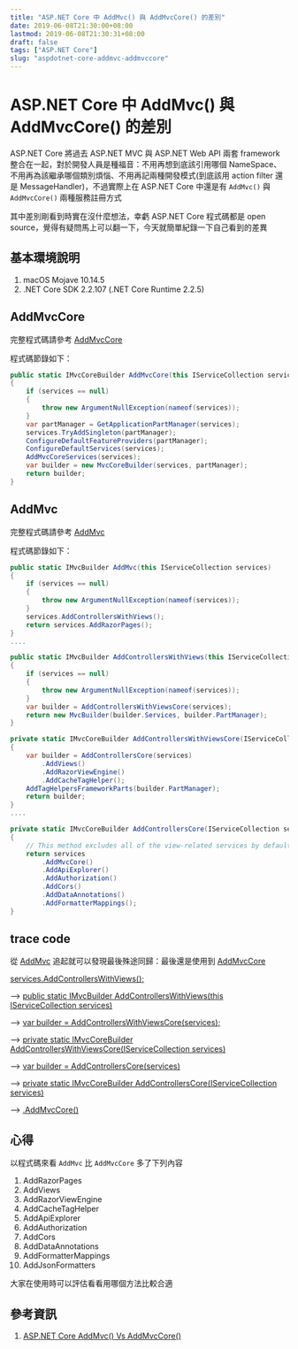 ```yaml
---
title: "ASP.NET Core 中 AddMvc() 與 AddMvcCore() 的差別"
date: 2019-06-08T21:30:00+08:00
lastmod: 2019-06-08T21:30:31+08:00
draft: false
tags: ["ASP.NET Core"]
slug: "aspdotnet-core-addmvc-addmvccore"
---
```


# ASP.NET Core 中 AddMvc() 與 AddMvcCore() 的差別

ASP.NET Core 將過去 ASP.NET MVC 與 ASP.NET Web API 兩套 framework 整合在一起，對於開發人員是種福音：不用再想到底該引用哪個 NameSpace、不用再為該繼承哪個類別煩惱、不用再記兩種開發模式(到底該用 action filter 還是 MessageHandler)，不過實際上在 ASP.NET Core 中還是有 `AddMvc()` 與 `AddMvcCore()` 兩種服務註冊方式

其中差別剛看到時實在沒什麼想法，幸虧 ASP.NET Core 程式碼都是 open source，覺得有疑問馬上可以翻一下，今天就簡單紀錄一下自己看到的差異

## 基本環境說明

1. macOS Mojave 10.14.5
2. .NET Core SDK 2.2.107 (.NET Core Runtime 2.2.5)

## AddMvcCore

完整程式碼請參考 [AddMvcCore](https://github.com/aspnet/AspNetCore/blob/258d34e3828a1870a16d13cd3c62d1b7a65acc4a/src/Mvc/Mvc.Core/src/DependencyInjection/MvcCoreServiceCollectionExtensions.cs#L47)

程式碼節錄如下：

```cs
public static IMvcCoreBuilder AddMvcCore(this IServiceCollection services)
{
    if (services == null)
    {
        throw new ArgumentNullException(nameof(services));
    }
    var partManager = GetApplicationPartManager(services);
    services.TryAddSingleton(partManager);
    ConfigureDefaultFeatureProviders(partManager);
    ConfigureDefaultServices(services);
    AddMvcCoreServices(services);
    var builder = new MvcCoreBuilder(services, partManager);
    return builder;
}
```

## AddMvc

完整程式碼請參考 [AddMvc](https://github.com/aspnet/AspNetCore/blob/0303c9e90b5b48b309a78c2ec9911db1812e6bf3/src/Mvc/Mvc/src/MvcServiceCollectionExtensions.cs#L27)

程式碼節錄如下：

```cs
public static IMvcBuilder AddMvc(this IServiceCollection services)
{
    if (services == null)
    {
        throw new ArgumentNullException(nameof(services));
    }
    services.AddControllersWithViews();
    return services.AddRazorPages();
}
....

public static IMvcBuilder AddControllersWithViews(this IServiceCollection services)
{
    if (services == null)
    {
        throw new ArgumentNullException(nameof(services));
    }
    var builder = AddControllersWithViewsCore(services);
    return new MvcBuilder(builder.Services, builder.PartManager);
}

private static IMvcCoreBuilder AddControllersWithViewsCore(IServiceCollection services)
{
    var builder = AddControllersCore(services)
        .AddViews()
        .AddRazorViewEngine()
        .AddCacheTagHelper();
    AddTagHelpersFrameworkParts(builder.PartManager);
    return builder;
}
....

private static IMvcCoreBuilder AddControllersCore(IServiceCollection services)
{
    // This method excludes all of the view-related services by default.
    return services
        .AddMvcCore()
        .AddApiExplorer()
        .AddAuthorization()
        .AddCors()
        .AddDataAnnotations()
        .AddFormatterMappings();
}
```

## trace code

從 [AddMvc](https://github.com/aspnet/AspNetCore/blob/v2.2.5/src/Mvc/Mvc/src/MvcServiceCollectionExtensions.cs) 追起就可以發現最後殊途同歸：最後還是使用到 [AddMvcCore](https://github.com/aspnet/AspNetCore/blob/258d34e3828a1870a16d13cd3c62d1b7a65acc4a/src/Mvc/Mvc.Core/src/DependencyInjection/MvcCoreServiceCollectionExtensions.cs#L47)

[services.AddControllersWithViews();](https://github.com/aspnet/AspNetCore/blob/0303c9e90b5b48b309a78c2ec9911db1812e6bf3/src/Mvc/Mvc/src/MvcServiceCollectionExtensions.cs#L34) 

-->
[public static IMvcBuilder AddControllersWithViews(this IServiceCollection services)](https://github.com/aspnet/AspNetCore/blob/0303c9e90b5b48b309a78c2ec9911db1812e6bf3/src/Mvc/Mvc/src/MvcServiceCollectionExtensions.cs#L176)

-->
[var builder = AddControllersWithViewsCore(services);](https://github.com/aspnet/AspNetCore/blob/0303c9e90b5b48b309a78c2ec9911db1812e6bf3/src/Mvc/Mvc/src/MvcServiceCollectionExtensions.cs#L183)

-->
[private static IMvcCoreBuilder AddControllersWithViewsCore(IServiceCollection services)](https://github.com/aspnet/AspNetCore/blob/0303c9e90b5b48b309a78c2ec9911db1812e6bf3/src/Mvc/Mvc/src/MvcServiceCollectionExtensions.cs#L228)

-->
[var builder = AddControllersCore(services)](https://github.com/aspnet/AspNetCore/blob/0303c9e90b5b48b309a78c2ec9911db1812e6bf3/src/Mvc/Mvc/src/MvcServiceCollectionExtensions.cs#L230)

-->
[private static IMvcCoreBuilder AddControllersCore(IServiceCollection services)](https://github.com/aspnet/AspNetCore/blob/0303c9e90b5b48b309a78c2ec9911db1812e6bf3/src/Mvc/Mvc/src/MvcServiceCollectionExtensions.cs#L141)

-->
[.AddMvcCore()](https://github.com/aspnet/AspNetCore/blob/0303c9e90b5b48b309a78c2ec9911db1812e6bf3/src/Mvc/Mvc/src/MvcServiceCollectionExtensions.cs#L145)

## 心得

以程式碼來看 `AddMvc` 比 `AddMvcCore` 多了下列內容

1. AddRazorPages
2. AddViews
3. AddRazorViewEngine
4. AddCacheTagHelper
5. AddApiExplorer
6. AddAuthorization
7. AddCors
8. AddDataAnnotations
9. AddFormatterMappings
10. AddJsonFormatters

大家在使用時可以評估看看用哪個方法比較合適

## 參考資訊

1. [ASP.NET Core AddMvc() Vs AddMvcCore()](http://ajaynallanagula.blogspot.com/2018/03/aspnet-core-addmvc-vs-addmvccore.html)
